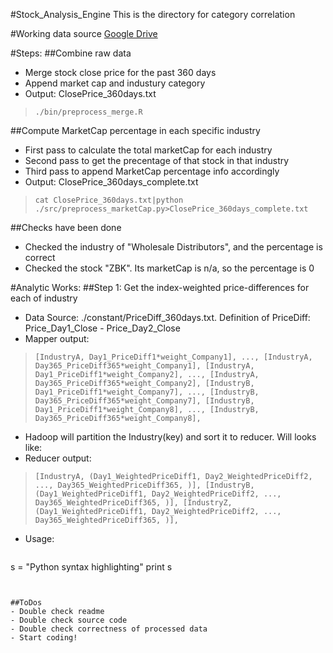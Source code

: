 #Stock_Analysis_Engine
This is the directory for category correlation

#Working data source
[Google Drive](https://drive.google.com/open?id=0BzG5zLRRrgKwfkthYmJhdW94aUE1QVpDeTN4bnhsVDJuNmJSZ1d2aElaSExJaUVpWWs5ZDg&authuser=0)

#Steps:
##Combine raw data
- Merge stock close price for the past 360 days
- Append market cap and industury category
- Output: ClosePrice_360days.txt

>`./bin/preprocess_merge.R`

##Compute MarketCap percentage in each specific industry
- First pass to calculate the total marketCap for each industry
- Second pass to get the precentage of that stock in that industry
- Third pass to append MarketCap percentage info accordingly
- Output: ClosePrice_360days_complete.txt

>`cat ClosePrice_360days.txt|python ./src/preprocess_marketCap.py>ClosePrice_360days_complete.txt`

##Checks have been done
- Checked the industry of "Wholesale Distributors", and the percentage is correct
- Checked the stock "ZBK". Its marketCap is n/a, so the percentage is 0

#Analytic Works:
##Step 1: Get the index-weighted price-differences for each of industry
- Data Source: ./constant/PriceDiff_360days.txt. Definition of PriceDiff: Price_Day1_Close - Price_Day2_Close
- Mapper output:

>`[IndustryA, Day1_PriceDiff1*weight_Company1], ..., [IndustryA, Day365_PriceDiff365*weight_Company1],
[IndustryA, Day1_PriceDiff1*weight_Company2], ..., [IndustryA, Day365_PriceDiff365*weight_Company2],
[IndustryB, Day1_PriceDiff1*weight_Company7], ..., [IndustryB, Day365_PriceDiff365*weight_Company7],
[IndustryB, Day1_PriceDiff1*weight_Company8], ..., [IndustryB, Day365_PriceDiff365*weight_Company8],`

- Hadoop will partition the Industry(key) and sort it to reducer. Will looks like:
- Reducer output: 

>`[IndustryA, (Day1_WeightedPriceDiff1, Day2_WeightedPriceDiff2, ..., Day365_WeightedPriceDiff365, )],
[IndustryB, (Day1_WeightedPriceDiff1, Day2_WeightedPriceDiff2, ..., Day365_WeightedPriceDiff365, )],
[IndustryZ, (Day1_WeightedPriceDiff1, Day2_WeightedPriceDiff2, ..., Day365_WeightedPriceDiff365, )],`

- Usage:
>```python
s = "Python syntax highlighting"
print s
```


##ToDos
- Double check readme
- Double check source code
- Double check correctness of processed data
- Start coding!
